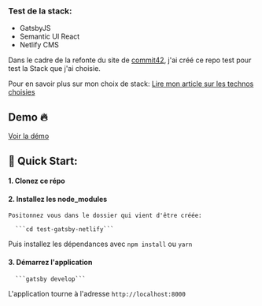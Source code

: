 ### Test de la stack:
  - GatsbyJS
  - Semantic UI React
  - Netlify CMS

Dans le cadre de la refonte du site de [commit42](https://www.commit42.fr/), j'ai créé ce repo test pour test la Stack que j'ai choisie.

Pour en savoir plus sur mon choix de stack: [Lire mon article sur les technos choisies](https://www.commit42.fr/blog/un-nouveau-site-pour-une-nouvelle-annee/)


## Demo :fire:

[Voir la démo](https://gatsby-netlifycms-test.netlify.com/)

## :rocket: Quick Start:

 #### 1. Clonez ce répo
 #### 2. Installez les node_modules 
    Positonnez vous dans le dossier qui vient d'être créée:

      ```cd test-gatsby-netlify```

  Puis installez les dépendances avec
      ```npm install``` ou ```yarn```
 #### 3. Démarrez l'application
      ```gatsby develop```
  L'application tourne à l'adresse ```http://localhost:8000```
  